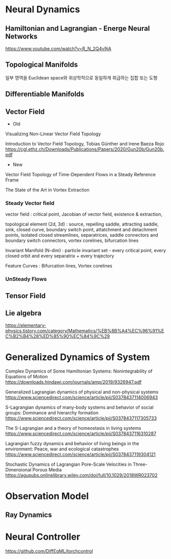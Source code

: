 # Neural Dynamics

## Hamiltonian and Lagrangian - Energe Neural Networks

https://www.youtube.com/watch?v=R_N_2Q4v9jA

## Topological Manifolds

일부 영역을 Euclidean space와 위상학적으로 동일하게 취급하는 집합 또는 도형

## Differentiable Manifolds



## Vector Field

- Old

Visualizing Non-Linear Vector Field Topology

Introduction to Vector Field Topology, Tobias Günther and Irene Baeza Rojo https://cgl.ethz.ch/Downloads/Publications/Papers/2020/Gun20b/Gun20b.pdf

- New

Vector Field Topology of Time-Dependent Flows in a Steady Reference Frame

The State of the Art in Vortex Extraction

### Steady Vector field

vector field : critical point, Jacobian of vector field, existence & extraction, 

topological element (2d, 3d) : source, repelling saddle, attracting saddle, sink, closed curve, boundary switch point, attatchment and detachment points, isolated closed streamlines, separatrices, saddle connectors and boundary switch connectors, vortex corelines, bifurcation lines

Invariant Manifold (N-dim) : particle invariant set - every critical point, every closed orbit and every separatrix + every trajectory

Feature Curves : Bifurcation lines, Vortex corelines

### UnSteady Flows

## Tensor Field 

## Lie algebra

https://elementary-physics.tistory.com/category/Mathematics/%EB%8B%A4%EC%96%91%EC%B2%B4%28%ED%85%90%EC%84%9C%29


# Generalized Dynamics of System

Complex Dynamics of Some Hamiltonian Systems: Nonintegrability of Equations of Motion
https://downloads.hindawi.com/journals/amp/2019/9326947.pdf

Generalized Lagrangian dynamics of physical and non-physical systems
https://www.sciencedirect.com/science/article/pii/S0378437114006943

S-Lagrangian dynamics of many-body systems and behavior of social groups: Dominance and hierarchy formation
https://www.sciencedirect.com/science/article/pii/S0378437117305733

The S-Lagrangian and a theory of homeostasis in living systems
https://www.sciencedirect.com/science/article/pii/S0378437116310287

Lagrangian fuzzy dynamics and behavior of living beings in the environment: Peace, war and ecological catastrophes
https://www.sciencedirect.com/science/article/pii/S0378437119304121

Stochastic Dynamics of Lagrangian Pore-Scale Velocities in Three-Dimensional Porous Media
https://agupubs.onlinelibrary.wiley.com/doi/full/10.1029/2018WR023702





# Observation Model
## Ray Dynamics

# Neural Controller
https://github.com/DiffEqML/torchcontrol
